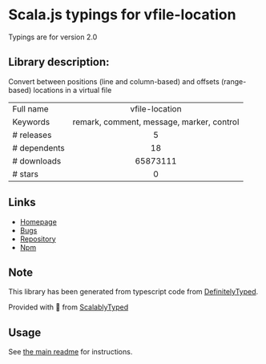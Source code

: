 
# Scala.js typings for vfile-location

Typings are for version 2.0

## Library description:
Convert between positions (line and column-based) and offsets (range-based) locations in a virtual file

|                    |                 |
| ------------------ | :-------------: |
| Full name          | vfile-location |
| Keywords           | remark, comment, message, marker, control |
| # releases         | 5 |
| # dependents       | 18 |
| # downloads        | 65873111 |
| # stars            | 0 |

## Links
- [Homepage](https://github.com/vfile/vfile-location#readme)
- [Bugs](https://github.com/vfile/vfile-location/issues)
- [Repository](https://github.com/vfile/vfile-location)
- [Npm](https://www.npmjs.com/package/vfile-location)
    


## Note
This library has been generated from typescript code from [DefinitelyTyped](https://definitelytyped.org).

Provided with :purple_heart: from [ScalablyTyped](https://github.com/oyvindberg/ScalablyTyped)

## Usage
See [the main readme](../../readme.md) for instructions.


